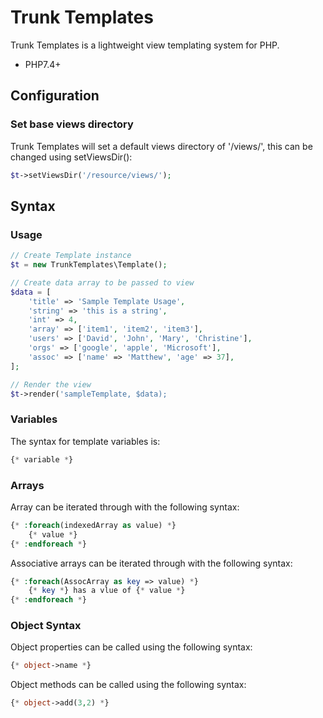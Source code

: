 # Trunk Templates

Trunk Templates is a lightweight view templating system for PHP.

- PHP7.4+

## Configuration

### Set base views directory

Trunk Templates will set a default views directory of '/views/', this can be changed using setViewsDir():

```php
$t->setViewsDir('/resource/views/');
```

## Syntax

### Usage

```php
// Create Template instance
$t = new TrunkTemplates\Template();

// Create data array to be passed to view
$data = [
    'title' => 'Sample Template Usage',
    'string' => 'this is a string',
    'int' => 4,
    'array' => ['item1', 'item2', 'item3'],
    'users' => ['David', 'John', 'Mary', 'Christine'],
    'orgs' => ['google', 'apple', 'Microsoft'],
    'assoc' => ['name' => 'Matthew', 'age' => 37],
];

// Render the view
$t->render('sampleTemplate, $data);
```

### Variables

The syntax for template variables is:

```php
{* variable *}
```

### Arrays

Array can be iterated through with the following syntax:

```php
{* :foreach(indexedArray as value) *}
    {* value *}
{* :endforeach *}
```

Associative arrays can be iterated through with the following syntax:

```php
{* :foreach(AssocArray as key => value) *}
    {* key *} has a vlue of {* value *}
{* :endforeach *}
```

### Object Syntax

Object properties can be called using the following syntax:

```php
{* object->name *}
```

Object methods can be called using the following syntax:

```php
{* object->add(3,2) *}
```